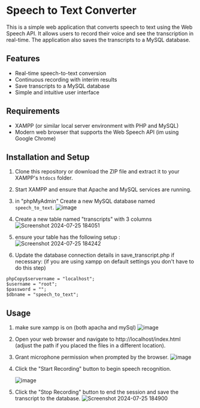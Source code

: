 # Speech to Text Converter

This is a simple web application that converts speech to text using the Web Speech API. It allows users to record their voice and see the transcription in real-time. The application also saves the transcripts to a MySQL database.

## Features

- Real-time speech-to-text conversion
- Continuous recording with interim results
- Save transcripts to a MySQL database
- Simple and intuitive user interface

## Requirements

- XAMPP (or similar local server environment with PHP and MySQL)
- Modern web browser that supports the Web Speech API (im using Google Chrome)

## Installation and Setup

1. Clone this repository or download the ZIP file and extract it to your XAMPP's `htdocs` folder.

2. Start XAMPP and ensure that Apache and MySQL services are running.

3. in "phpMyAdmin" Create a new MySQL database named `speech_to_text`.
   ![image](https://github.com/user-attachments/assets/411192e1-2d0d-49be-af38-5a8d899d8fe2)


4. Create a new table named "transcripts" with 3 columns
![Screenshot 2024-07-25 184051](https://github.com/user-attachments/assets/3e770828-e803-4618-828d-c3b06b001dbe)

5. ensure your table has the following setup :
   ![Screenshot 2024-07-25 184242](https://github.com/user-attachments/assets/6b2d437e-3191-454b-8c8e-24c87330a27b)

6. Update the database connection details in save_transcript.php if necessary: (if you are using xampp on default settings you don't have to do this step)
   
  ```
phpCopy$servername = "localhost";
  $username = "root";
  $password = "";
  $dbname = "speech_to_text";
```

## Usage

1. make sure xampp is on (both apacha and mySql)
    ![image](https://github.com/user-attachments/assets/d2e49856-ac29-4267-a41e-70dde00cd33b)
   
2. Open your web browser and navigate to http://localhost/index.html (adjust the path if you placed the files in a different location).
3. Grant microphone permission when prompted by the browser.
    ![image](https://github.com/user-attachments/assets/d22eb28c-99a0-49e9-9317-fe0847b758d2)

4. Click the "Start Recording" button to begin speech recognition.

      ![image](https://github.com/user-attachments/assets/478b8b32-6952-4e42-aecc-455a1229b5aa)

6. Click the "Stop Recording" button to end the session and save the transcript to the database.
       ![Screenshot 2024-07-25 184900](https://github.com/user-attachments/assets/e6b5fa52-ba08-45e4-ad79-5e509d02de5a)
